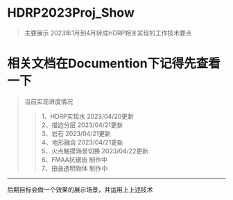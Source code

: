 # HDRP2023Proj_Show
> 主要展示 2023年1月到4月转成HDRP相关实现的工作技术要点
# 相关文档在Documention下记得先查看一下
> 当前实现进度情况
>> 1、HDRP实现水 			2023/04/20更新  
>> 2、描边分层				2023/04/21更新  
>> 3、岩石					2023/04/21更新  
>> 4、地形融合				2023/04/21更新  
>> 5、火点触摸场景切换 	     2023/04/22更新  
>> 6、FMAA抗锯齿			制作中  
>> 7、扭曲透明物体			制作中  

---  
后期目标会做一个效果的展示场景，并运用上上述技术  